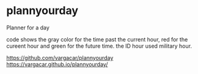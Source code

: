 # plannyourday
Planner for a day

code shows the gray color for the time past the current hour, red for the cureent hour and green for the future time.
the ID hour used military hour. 


https://github.com/vargacar/plannyourday
https://vargacar.github.io/plannyourday/